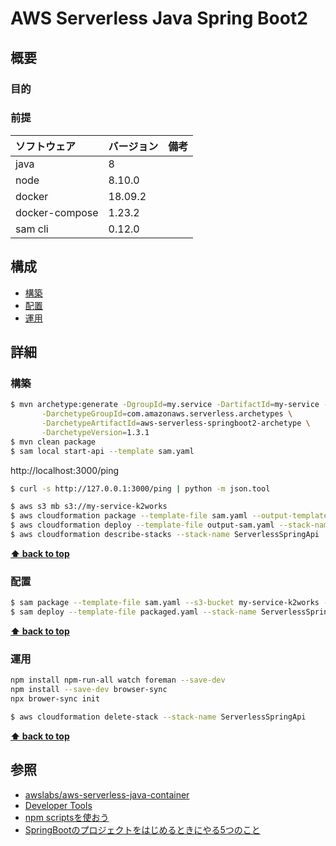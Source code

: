 # AWS Serverless Java Spring Boot2 

## 概要

### 目的

### 前提

| ソフトウェア   | バージョン | 備考 |
| :------------- | :--------- | :--- |
| java           | 8      |      |
| node           | 8.10.0      |      |
| docker         | 18.09.2    |      |
| docker-compose | 1.23.2    |      |
| sam cli        | 0.12.0  |      |

## 構成

- [構築](#構築)
- [配置](#配置)
- [運用](#運用)

## 詳細

### 構築

```bash
$ mvn archetype:generate -DgroupId=my.service -DartifactId=my-service -Dversion=1.0-SNAPSHOT \
       -DarchetypeGroupId=com.amazonaws.serverless.archetypes \
       -DarchetypeArtifactId=aws-serverless-springboot2-archetype \
       -DarchetypeVersion=1.3.1
$ mvn clean package
$ sam local start-api --template sam.yaml
```

http://localhost:3000/ping
```bash
$ curl -s http://127.0.0.1:3000/ping | python -m json.tool
```

```bash
$ aws s3 mb s3://my-service-k2works
$ aws cloudformation package --template-file sam.yaml --output-template-file output-sam.yaml --s3-bucket my-service-k2works
$ aws cloudformation deploy --template-file output-sam.yaml --stack-name ServerlessSpringApi --capabilities CAPABILITY_IAM
$ aws cloudformation describe-stacks --stack-name ServerlessSpringApi
```

**[⬆ back to top](#構成)**

### 配置

```bash
$ sam package --template-file sam.yaml --s3-bucket my-service-k2works --output-template-file packaged.yaml
$ sam deploy --template-file packaged.yaml --stack-name ServerlessSpringApi --capabilities CAPABILITY_IAM --parameter-overrides ENV=production
```

**[⬆ back to top](#構成)**

### 運用

```bash
npm install npm-run-all watch foreman --save-dev
npm install --save-dev browser-sync
npx brower-sync init
```

```bash
$ aws cloudformation delete-stack --stack-name ServerlessSpringApi
```

**[⬆ back to top](#構成)**

## 参照

- [awslabs/aws-serverless-java-container](https://github.com/awslabs/aws-serverless-java-container/wiki)
- [Developer Tools](https://docs.spring.io/spring-boot/docs/current/reference/html/using-boot-devtools.html)
- [npm scriptsを使おう](https://qiita.com/liply/items/cccc6a7b703c1d3ab04f#npm-script%E3%81%8A%E3%81%98%E3%81%95%E3%82%93%E3%81%AB%E3%81%AA%E3%82%8B%E3%81%9F%E3%82%81%E3%81%AE%E4%B8%89%E7%A8%AE%E3%81%AE%E7%A5%9E%E5%99%A8)
- [SpringBootのプロジェクトをはじめるときにやる5つのこと](https://wannabe-jellyfish.hatenablog.com/entry/2016/05/08/154028)